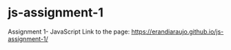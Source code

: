 # js-assignment-1
 Assignment 1- JavaScript
Link to the page: https://erandiaraujo.github.io/js-assignment-1/